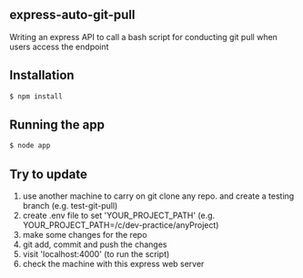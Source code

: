 ## express-auto-git-pull
Writing an express API to call a bash script for conducting git pull when users access the endpoint 

## Installation
```bash
$ npm install
```

## Running the app
```bash
$ node app
```

## Try to update
1. use another machine to carry on git clone any repo. and create a testing branch (e.g. test-git-pull) 
2. create .env file to set 'YOUR_PROJECT_PATH' (e.g. YOUR_PROJECT_PATH=/c/dev-practice/anyProject)
3. make some changes for the repo
4. git add, commit and push the changes
5. visit 'localhost:4000' (to run the script)
6. check the machine with this express web server 

